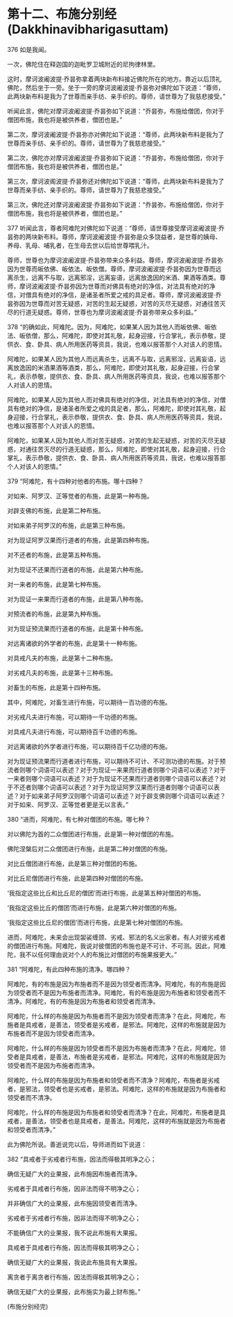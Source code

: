 # 第十二、布施分别经(Dakkhinavibharigasuttam)

376 如是我闻。

一次，佛陀住在释迦国的迦毗罗卫城附近的尼拘律林里。

这时，摩诃波阇波提·乔昙弥拿着两块新布料接近佛陀所在的地方。靠近以后顶礼佛陀，然后坐于一旁。坐于一旁的摩诃波阇波提·乔昙弥对佛陀如下说道：“尊师，此两块新布料是我为了世尊而亲手纺、亲手织的。尊师，请世尊为了我慈悲接受。”

听闻此言，佛陀对摩诃波阇波提·乔昙弥如下说道：“乔昙弥，布施给僧团，你对于僧团布施，我也将是被供养者，僧团也是。”

第二次，摩诃波阇波提·乔昙弥亦对佛陀如下说道：“尊师，此两块新布料是我为了世尊而亲手纺、亲手织的。尊师，请世尊为了我慈悲接受。”

第二次，佛陀亦对摩诃波阇波提·乔昙弥如下说道：“乔昙弥，布施给僧团，你对于僧团布施，我也将是被供养者，僧团也是。”

第三次，摩诃波阁波提·乔昙弥还对佛陀如下说道：“尊师，此两块新布料是我为了世尊而亲手纺、亲手织的。尊师，请世尊为了我慈悲接受。”

第三次，佛陀还对摩诃波阇波提·乔昙弥如下说道：“乔昙弥，布施给僧团，你对于僧团布施，我也将是被供养者，僧团也是。”

377 听闻此言，尊者阿难陀对佛陀如下说道：“尊师，请世尊接受摩诃波阇波提·乔昙弥的两块新布料。尊师，摩诃波阇波提·乔昙弥是众多饶益者，是世尊的姨母、养母、乳母、哺乳者，在生母去世以后给世尊喂乳汁。

尊师，世尊也为摩诃波阇波提·乔昙弥带来众多利益。尊师，摩诃波阇波提·乔昙弥因为世尊而皈依佛、皈依法、皈依僧。尊师，摩诃波阇波提·乔昙弥因为世尊而远离杀生，远离不与取，远离邪淫，远离妄语，远离放逸因的米酒、果酒等酒类。尊师，摩诃波阇波提·乔昙弥因为世尊而对佛具有绝对的净信，对法具有绝对的净信，对僧具有绝对的净信，是诸圣者所爱之戒的具足者。尊师，摩诃波阇波提·乔昙弥因为世尊而对苦无疑惑，对苦的生起无疑惑，对苦的灭尽无疑惑，对通往苦灭尽的行道无疑惑。尊师，世尊也为摩诃波阇波提·乔昙弥带来众多利益。”

378 “的确如此，阿难陀。因为，阿难陀，如果某人因为其他人而皈依佛、皈依法、皈依僧，那么，阿难陀，即使对其礼敬，起身迎接，行合掌礼，表示恭敬，提供衣、食、卧具、病人所用医药等资具，我说，也难以报答那个人对该人的恩情。

阿难陀，如果某人因为其他人而远离杀生，远离不与取，远离邪淫，远离妄语，远离放逸因的米酒果酒等酒类，那么，阿难陀，即使对其礼敬，起身迎接，行合掌礼，表示恭敬，提供衣、食、卧具、病人所用医药等资具，我说，也难以报答那个人对该人的恩情。

阿难陀，如果某人因为其他人而对佛具有绝对的净信，对法具有绝对的净信，对僧具有绝对的净信，是诸圣者所爱之戒的具足者，那么，阿难陀，即使对其礼敬，起身迎接，行合掌礼，表示恭敬，提供衣、食、卧具、病人所用医药等资具，我说，也难以报答那个人对该人的恩情。

阿难陀，如果某人因为其他人而对苦无疑惑，对苦的生起无疑惑，对苦的灭尽无疑惑，对通往苦灭尽的行道无疑惑，那么，阿难陀，即使对其礼敬，起身迎接，行合掌礼，表示恭敬，提供衣、食、卧具、病人所用医药等资具，我说，也难以报答那个人对该人的恩情。”

379 “阿难陀，有十四种对他者的布施。哪十四种？

对如来、阿罗汉、正等觉者的布施，此是第一种布施。

对辟支佛的布施，此是第二种布施。

对如来弟子阿罗汉的布施，此是第三种布施。

对为现证阿罗汉果而行道者的布施，此是第四种布施。

对不还者的布施，此是第五种布施。

对为现证不还果而行道者的布施，此是第六种布施。

对一来者的布施，此是第七种布施。

对为现证一来果而行道者的布施，此是第八种布施。

对预流者的布施，此是第九种布施。

对为现证预流果而行道者的布施，此是第十种布施。

对远离诸欲的外学者的布施，此是第十一种布施。

对具戒凡夫的布施，此是第十二种布施。

对劣戒凡夫的布施，此是第十三种布施。

对畜生的布施，此是第十四种布施。

其中，阿难陀，对畜生进行布施，可以期待一百功德的布施。

对劣戒凡夫进行布施，可以期待一千功德的布施。

对具戒凡夫进行布施，可以期待百千功德的布施。

对远离诸欲的外学者进行布施，可以期待百千亿功德的布施。

对为现证预流果而行道者进行布施，可以期待不可计、不可测功德的布施。对于预流者则哪个词语可以表述？对于为现证一来果而行道者则哪个词语可以表述？对于一来者则哪个词语可以表述？对于为现证不还果而行道者则哪个词语可以表述？对于不还者则哪个词语可以表述？对于为现证阿罗汉果而行道者则哪个词语可以表述？对于如来弟子阿罗汉则哪个词语可以表述？对于辟支佛则哪个词语可以表述？对于如来、阿罗汉、正等觉者更是无以言表。”

380 “进而，阿难陀，有七种对僧团的布施。哪七种？

对以佛陀为首的二众僧团进行布施，此是第一种对僧团的布施。

佛陀涅槃后对二众僧团进行布施，此是第二种对僧团的布施。

对比丘僧团进行布施，此是第三种对僧团的布施。

对比丘尼僧团进行布施，此是第四种对僧团的布施。

‘我指定这些比丘和比丘尼的僧团’而进行布施，此是第五种对僧团的布施。

‘我指定这些比丘的僧团’而进行布施，此是第六种对僧团的布施。

‘我指定这些比丘尼的僧团’而进行布施，此是第七种对僧团的布施。

进而，阿难陀，未来会出现袈裟缠颈、劣戒、邪法的名义出家者。有人对彼劣戒者的僧团进行布施。阿难陀，我说对彼僧团的布施也是不可计、不可测。因此，阿难陀，我不以任何理由说对个人的布施比对僧团的布施果报更大。”

381 “阿难陀，有此四种布施的清净。哪四种？

阿难陀，有的布施是因为布施者而不是因为领受者而清净。阿难陀，有的布施是因为领受者而不是因为布施者而清净。阿难陀，有的布施是因为布施者和领受者而不清净。阿难陀，有的布施是因为布施者和领受者而清净。

阿难陀，什么样的布施是因为布施者而不是因为领受者而清净？在此，阿难陀，布施者是具戒者，是善法，领受者是劣戒者，是邪法。阿难陀，这样的布施就是因为布施者而不是因为领受者而清净。

阿难陀，什么样的布施是因为领受者而不是因为布施者而清净？在此，阿难陀，领受者是具戒者，是善法，布施者是劣戒者，是邪法。阿难陀，这样的布施就是因为领受者而不是因为布施者而清净。

阿难陀，什么样的布施是因为布施者和领受者而不清净？阿难陀，布施者是劣戒者，是邪法，领受者也是劣戒者，是邪法。阿难陀，这样的布施就是因为布施者和领受者而不清净。

阿难陀，什么样的布施是因为布施者和领受者而清净？在此，阿难陀，布施者是具戒者，是善法，领受者也是具戒者，是善法。阿难陀，这样的布施就是因为布施者和领受者而清净。”

此为佛陀所说。善逝说完以后，导师进而如下说道：

382 “具戒者于劣戒者行布施，因法而得极其明净之心；

确信无疑广大的业果报，此布施因布施者而清净。

劣戒者于具戒者行布施，因非法而得不明净之心；

并非确信广大的业果报，此布施因领受者而清净。

劣戒者于劣戒者行布施，因非法而得不明净之心；

不能确信广大的业果报，我不说此布施有大果报。

具戒者于具戒者行布施，因法而得极其明净之心；

确信无疑广大的业果报，我说此布施具有大果报。

离贪者于离贪者行布施，因法而得极其明净之心；

确信无疑广大的业果报，此布施实为最上财布施。”

(布施分别经完)
